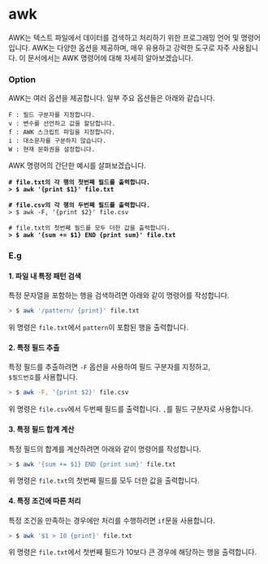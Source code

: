 # awk

AWK는 텍스트 파일에서 데이터를 검색하고 처리하기 위한 프로그래밍 언어 및 명령어입니다. AWK는 다양한 옵션을 제공하며, 매우 유용하고 강력한 도구로 자주 사용됩니다. 이 문서에서는 AWK 명령어에 대해 자세히 알아보겠습니다.

### Option

AWK는 여러 옵션을 제공합니다. 일부 주요 옵션들은 아래와 같습니다.

```
F : 필드 구분자를 지정합니다.
v : 변수를 선언하고 값을 할당합니다.
f : AWK 스크립트 파일을 지정합니다.
i : 대소문자를 구분하지 않습니다.
W : 현재 문화권을 설정합니다.
```



AWK 명령어의 간단한 예시를 살펴보겠습니다.

<pre class="language-bash"><code class="lang-bash"><strong># file.txt의 각 행의 첫번째 필드를 출력합니다.
</strong><strong>> $ awk '{print $1}' file.txt
</strong><strong>
</strong><strong># file.csv의 각 행의 두번째 필드를 출력합니다.
</strong>> $ awk -F, '{print $2}' file.csv

# file.txt의 첫번째 필드를 모두 더한 값을 출력합니다.
<strong>> $ awk '{sum += $1} END {print sum}' file.txt
</strong></code></pre>

### E.g

#### 1. 파일 내 특정 패턴 검색

특정 문자열을 포함하는 행을 검색하려면 아래와 같이 명령어를 작성합니다.

```bash
> $ awk '/pattern/ {print}' file.txt
```

위 명령은 `file.txt`에서 `pattern`이 포함된 행을 출력합니다.

#### 2. 특정 필드 추출

특정 필드를 추출하려면 `-F` 옵션을 사용하여 필드 구분자를 지정하고, \
`$필드번호`를 사용합니다.

```bash
> $ awk -F, '{print $2}' file.csv
```

위 명령은 `file.csv`에서 두번째 필드를 출력합니다. `,`를 필드 구분자로 사용합니다.

#### 3. 특정 필드 합계 계산

특정 필드의 합계를 계산하려면 아래와 같이 명령어를 작성합니다.

```bash
> $ awk '{sum += $1} END {print sum}' file.txt
```

위 명령은 `file.txt`의 첫번째 필드를 모두 더한 값을 출력합니다.

#### 4. 특정 조건에 따른 처리

특정 조건을 만족하는 경우에만 처리를 수행하려면 `if`문을 사용합니다.

```bash
> $ awk '$1 > 10 {print}' file.txt
```

위 명령은 `file.txt`에서 첫번째 필드가 10보다 큰 경우에 해당하는 행을 출력합니다.

